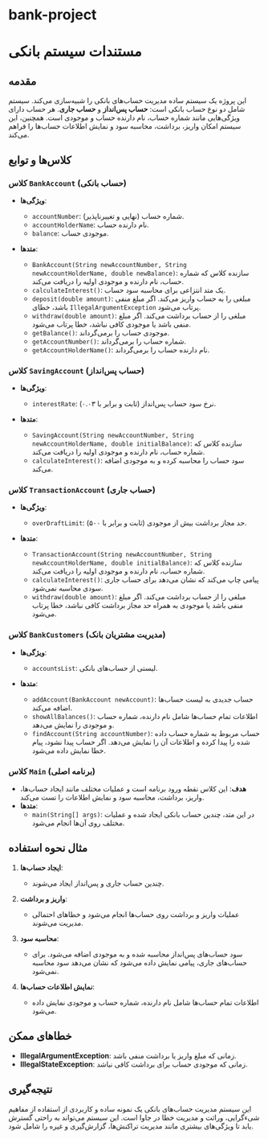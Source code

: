 # bank-project
# مستندات سیستم بانکی

## مقدمه

این پروژه یک سیستم ساده مدیریت حساب‌های بانکی را شبیه‌سازی می‌کند. سیستم شامل دو نوع حساب بانکی است: **حساب پس‌انداز** و **حساب جاری**. هر حساب دارای ویژگی‌هایی مانند شماره حساب، نام دارنده حساب و موجودی است. همچنین، این سیستم امکان واریز، برداشت، محاسبه سود و نمایش اطلاعات حساب‌ها را فراهم می‌کند.

## کلاس‌ها و توابع

### کلاس `BankAccount` (حساب بانکی)

- **ویژگی‌ها**:
  - `accountNumber`: شماره حساب (نهایی و تغییرناپذیر).
  - `accountHolderName`: نام دارنده حساب.
  - `balance`: موجودی حساب.
  
- **متدها**:
  - `BankAccount(String newAccountNumber, String newAccountHolderName, double newBalance)`: سازنده کلاس که شماره حساب، نام دارنده و موجودی اولیه را دریافت می‌کند.
  - `calculateInterest()`: یک متد انتزاعی برای محاسبه سود حساب.
  - `deposit(double amount)`: مبلغی را به حساب واریز می‌کند. اگر مبلغ منفی باشد، خطای `IllegalArgumentException` پرتاب می‌شود.
  - `withdraw(double amount)`: مبلغی را از حساب برداشت می‌کند. اگر مبلغ منفی باشد یا موجودی کافی نباشد، خطا پرتاب می‌شود.
  - `getBalance()`: موجودی حساب را برمی‌گرداند.
  - `getAccountNumber()`: شماره حساب را برمی‌گرداند.
  - `getAccountHolderName()`: نام دارنده حساب را برمی‌گرداند.

### کلاس `SavingAccount` (حساب پس‌انداز)

- **ویژگی‌ها**:
  - `interestRate`: نرخ سود حساب پس‌انداز (ثابت و برابر با ۰.۰۳).
  
- **متدها**:
  - `SavingAccount(String newAccountNumber, String newAccountHolderName, double initialBalance)`: سازنده کلاس که شماره حساب، نام دارنده و موجودی اولیه را دریافت می‌کند.
  - `calculateInterest()`: سود حساب را محاسبه کرده و به موجودی اضافه می‌کند.

### کلاس `TransactionAccount` (حساب جاری)

- **ویژگی‌ها**:
  - `overDraftLimit`: حد مجاز برداشت بیش از موجودی (ثابت و برابر با ۵۰۰).
  
- **متدها**:
  - `TransactionAccount(String newAccountNumber, String newAccountHolderName, double initialBalance)`: سازنده کلاس که شماره حساب، نام دارنده و موجودی اولیه را دریافت می‌کند.
  - `calculateInterest()`: پیامی چاپ می‌کند که نشان می‌دهد برای حساب جاری سودی محاسبه نمی‌شود.
  - `withdraw(double amount)`: مبلغی را از حساب برداشت می‌کند. اگر مبلغ منفی باشد یا موجودی به همراه حد مجاز برداشت کافی نباشد، خطا پرتاب می‌شود.

### کلاس `BankCustomers` (مدیریت مشتریان بانک)

- **ویژگی‌ها**:
  - `accountsList`: لیستی از حساب‌های بانکی.
  
- **متدها**:
  - `addAccount(BankAccount newAccount)`: حساب جدیدی به لیست حساب‌ها اضافه می‌کند.
  - `showAllBalances()`: اطلاعات تمام حساب‌ها شامل نام دارنده، شماره حساب و موجودی را نمایش می‌دهد.
  - `findAccount(String accountNumber)`: حساب مربوط به شماره حساب داده شده را پیدا کرده و اطلاعات آن را نمایش می‌دهد. اگر حساب پیدا نشود، پیام خطا نمایش داده می‌شود.

### کلاس `Main` (برنامه اصلی)

- **هدف**: این کلاس نقطه ورود برنامه است و عملیات مختلف مانند ایجاد حساب‌ها، واریز، برداشت، محاسبه سود و نمایش اطلاعات را تست می‌کند.
- **متدها**:
  - `main(String[] args)`: در این متد، چندین حساب بانکی ایجاد شده و عملیات مختلف روی آن‌ها انجام می‌شود.

## مثال نحوه استفاده

1. **ایجاد حساب‌ها**:
   - چندین حساب جاری و پس‌انداز ایجاد می‌شوند.
   
2. **واریز و برداشت**:
   - عملیات واریز و برداشت روی حساب‌ها انجام می‌شود و خطاهای احتمالی مدیریت می‌شوند.

3. **محاسبه سود**:
   - سود حساب‌های پس‌انداز محاسبه شده و به موجودی اضافه می‌شود. برای حساب‌های جاری، پیامی نمایش داده می‌شود که نشان می‌دهد سود محاسبه نمی‌شود.

4. **نمایش اطلاعات حساب‌ها**:
   - اطلاعات تمام حساب‌ها شامل نام دارنده، شماره حساب و موجودی نمایش داده می‌شود.

## خطاهای ممکن

- **IllegalArgumentException**: زمانی که مبلغ واریز یا برداشت منفی باشد.
- **IllegalStateException**: زمانی که موجودی حساب برای برداشت کافی نباشد.

## نتیجه‌گیری

این سیستم مدیریت حساب‌های بانکی یک نمونه ساده و کاربردی از استفاده از مفاهیم شیءگرایی، وراثت و مدیریت خطا در جاوا است. این سیستم می‌تواند به راحتی گسترش یابد تا ویژگی‌های بیشتری مانند مدیریت تراکنش‌ها، گزارش‌گیری و غیره را شامل شود.

